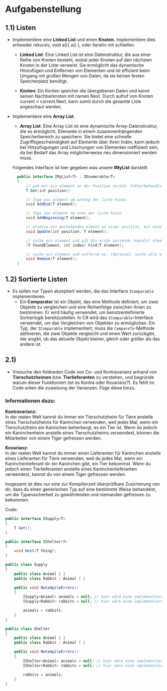 # Aufgabenstellung

## 1.1) Listen

- Implementiere eine **Linked List** und einen **Knoten**. Implementiere dies entweder rekursiv, void a(){ a() }, oder iterativ mit schleifen.
  - **Linked List**: Eine Linked List ist eine Datenstruktur, die aus einer Reihe von Knoten besteht, wobei jeder Knoten auf den nächsten Knoten in der Liste verweist. Sie ermöglicht das dynamische Hinzufügen und Entfernen von Elementen und ist effizient beim Umgang mit großen Mengen von Daten, da sie keinen festen Speicherplatz benötigt.

  - **Konten**: Ein Konten speicher die übergebenen Daten und kennt seinen Nachbarknoten mit namen Next. Durch aufruf von Knoten current = current.Next, kann somit durch die gesamte Liste angeschaut werden.

- Implementiere eine **Array List**.
  - **Array List**: Eine Array List ist eine dynamische Array-Datenstruktur, die es ermöglicht, Elemente in einem zusammenhängenden Speicherbereich zu speichern. Sie bietet eine schnelle Zugriffsgeschwindigkeit auf Elemente über ihren Index, kann jedoch bei Hinzufügungen und Löschungen von Elementen ineffizient sein, da bei Bedarf das Array möglicherweise neu dimensioniert werden muss.

  Folgendes Interface ist hier gegeben was unsere **IMyList** darstellt
  ```csharp
    public interface IMyList<T> : IEnumerable<T>
    {
        // gib mir ein element an der Position zurück. Fehlerbehandlung bedenken.
        T Get(int position); 

        // füge ein element am anfang der liste hinzu
        void AddEnd(T element);

        // füge ien element am ende der liste hinzu
        void AddBeginning(T element);

        // ersetze ein bestehendes elment an einer position, mit einem anderen.
        void Update(int position, T element);

        // suche ein element und gib das erste passende (equals) element zurück. (Optional: alle - schwer T so zu gestalten dass liste<T> und T als rückgabe akzeptiert wird) 
        (T foundElement, int index) Find(T element);

        // suche ein element und entferne es. (Optional: suche alle elemente, welche equal sind und entferne alle diese)
        void Remove(T element);
    }
  ```

## 1.2) Sortierte Listen
- Es sollen nur Typen akzeptiert werden, die das Interface `IComparable` implementieren. 
  - Ein **Comparator** ist ein Objekt, das eine Methode definiert, um zwei Objekte zu vergleichen und eine Reihenfolge zwischen ihnen zu bestimmen. Er wird häufig verwendet, um benutzerdefinierte Sortierlogik bereitzustellen. In C# wird das `IComparable`-Interface verwendet, um das Vergleichen von Objekten zu ermöglichen. Ein Typ, der `IComparable` implementiert, muss die `CompareTo`-Methode definieren, die zwei Objekte vergleicht und einen Wert zurückgibt, der angibt, ob das aktuelle Objekt kleiner, gleich oder größer als das andere ist.

## 2.1)

- Vresuche den foldneden Code von Co- und Kontravarianz anhand von **Tierschutzheimen** bzw. **Tierlieferanten** zu verstehen, und begründe warum dieser Funktioniert (ist es Kontra oder Kovarianz?). Es fehlt im Code unten die zuweisung der Varianzen. Füge diese hinzu.

### Informationen dazu:

**Kontravarianz:**  
In der realen Welt kannst du immer ein Tierschutzheim für Tiere anstelle eines Tierschutzheims für Kaninchen verwenden, weil jedes Mal, wenn ein Tierschutzheim ein Kaninchen beherbergt, es ein Tier ist. Wenn du jedoch ein Kaninchenheim anstelle eines Tierschutzheims verwendest, können die Mitarbeiter von einem Tiger gefressen werden.

**Kovarianz:**  
In der realen Welt kannst du immer einen Lieferanten für Kaninchen anstelle eines Lieferanten für Tiere verwenden, weil du jedes Mal, wenn ein Kaninchenlieferant dir ein Kaninchen gibt, ein Tier bekommst. Wenn du jedoch einen Tierlieferanten anstelle eines Kaninchenlieferanten verwendest, kannst du von einem Tiger gefressen werden.

Insgesamt ist dies nur eine zur Kompilierzeit überprüfbare Zusicherung von dir, dass du einen generischen Typ auf eine bestimmte Weise behandelst, um die Typensicherheit zu gewährleisten und niemanden gefressen zu bekommen.

Code: 
```csharp
public interface ISupply<T>
{
    T Get();
}

public interface IShelter<T>
{
    void Host(T thing);
}

public class Supply
{
    public class Animal { }
    public class Rabbit : Animal { }

    public void NoCompileErrors()
    {
        ISupply<Animal> animals = null; // hier wäre eine implementierung aber so gehts auch
        ISupply<Rabbit> rabbits = null; // hier wäre eine implementierung aber so gehts auch

        animals = rabbits; 
    }
}

public class Shelter
{
    public class Animal { }
    public class Rabbit : Animal { }

    public void NoCompileErrors()
    {
        IShelter<Animal> animals = null; // hier wäre eine implementierung aber so gehts auch
        IShelter<Rabbit> rabbits = null; // hier wäre eine implementierung aber so gehts auch

        rabbits = animals;
    }
}
```